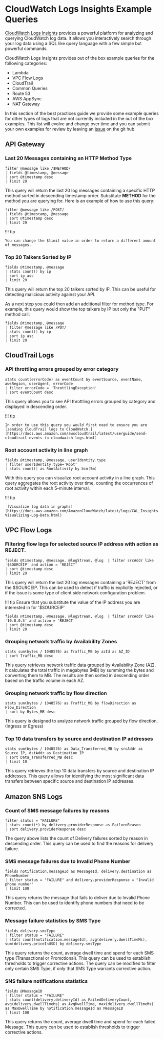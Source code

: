 # CloudWatch Logs Insights Example Queries

[CloudWatch Logs Insights](https://docs.aws.amazon.com/AmazonCloudWatch/latest/logs/AnalyzingLogData.html) provides a powerful platform for analyzing and querying CloudWatch log data. It allows you interactively search through your log data using a SQL like query language with a few simple but powerful commands. 

CloudWatch Logs insights provides out of the box example queries for the following categories:

- Lambda
- VPC Flow Logs
- CloudTrail
- Common Queries
- Route 53
- AWS AppSync
- NAT Gateway

In this section of the best practices guide we provide some example queries for other types of logs that are not currently included in the out of the box examples. This list will evolve and change over time and you can submit your own examples for review by leaving an [issue](https://github.com/aws-observability/observability-best-practices/issues) on the git hub.

## API Gateway

### Last 20 Messages containing an HTTP Method Type

```
filter @message like /$METHOD/ 
| fields @timestamp, @message
| sort @timestamp desc
| limit 20
```

This query will return the last 20 log messages containing a specific HTTP method sorted in descending timestamp order. Substitute **METHOD** for the method you are querying for. Here is an example of how to use this query:

```
filter @message like /POST/ 
| fields @timestamp, @message
| sort @timestamp desc
| limit 20
```

!!! tip

    You can change the $limit value in order to return a different amount of messages.


### Top 20 Talkers Sorted by IP

```
fields @timestamp, @message
| stats count() by ip
| sort ip asc
| limit 20
```

This query will return the top 20 talkers sorted by IP. This can be useful for detecting malicious activity against your API.

As a next step you could then add an additional filter for method type. For example, this query would show the top talkers by IP but only the "PUT" method call:

```
fields @timestamp, @message
| filter @message like /PUT/
| stats count() by ip
| sort ip asc
| limit 20
```

## CloudTrail Logs

### API throttling errors grouped by error category

```
stats count(errorCode) as eventCount by eventSource, eventName, awsRegion, userAgent, errorCode
| filter errorCode = 'ThrottlingException' 
| sort eventCount desc
```

This query allows you to see API throttling errors grouped by category and displayed in descending order.

!!! tip
    
    In order to use this query you would first need to ensure you are [sending CloudTrail logs to CloudWatch.](https://docs.aws.amazon.com/awscloudtrail/latest/userguide/send-cloudtrail-events-to-cloudwatch-logs.html)

    
### Root account activity in line graph

```
fields @timestamp, @message, userIdentity.type 
| filter userIdentity.type='Root' 
| stats count() as RootActivity by bin(5m)
```

With this query you can visualize root account activity in a line graph. This query aggregates the root activity over time, counting the occurrences of root activity within each 5-minute interval.

!!! tip
    
     [Visualize log data in graphs](https://docs.aws.amazon.com/AmazonCloudWatch/latest/logs/CWL_Insights-Visualizing-Log-Data.html)

## VPC Flow Logs

### Filtering flow logs for selected source IP address with action as REJECT.

```
fields @timestamp, @message, @logStream, @log  | filter srcAddr like '$SOURCEIP' and action = 'REJECT'
| sort @timestamp desc
| limit 20
```

This query will return the last 20 log messages containing a 'REJECT' from the $SOURCEIP. This can be used to detect if traffic is explicitly rejected, or if the issue is some type of client side network configuration problem.

!!! tip
    Ensure that you substitute the value of the IP address you are interested in for '$SOURCEIP'

```
fields @timestamp, @message, @logStream, @log  | filter srcAddr like '10.0.0.5' and action = 'REJECT'
| sort @timestamp desc
| limit 20
```

### Grouping network traffic by Availability Zones

```
stats sum(bytes / 1048576) as Traffic_MB by azId as AZ_ID 
| sort Traffic_MB desc
```

This query retrieves network traffic data grouped by Availability Zone (AZ). It calculates the total traffic in megabytes (MB) by summing the bytes and converting them to MB. The results are then sorted in descending order based on the traffic volume in each AZ.


### Grouping network traffic by flow direction

```
stats sum(bytes / 1048576) as Traffic_MB by flowDirection as Flow_Direction 
| sort by Bytes_MB desc
```

This query is designed to analyze network traffic grouped by flow direction. (Ingress or Egress) 


### Top 10 data transfers by source and destination IP addresses

```
stats sum(bytes / 1048576) as Data_Transferred_MB by srcAddr as Source_IP, dstAddr as Destination_IP 
| sort Data_Transferred_MB desc 
| limit 10
```

This query retrieves the top 10 data transfers by source and destination IP addresses. This query allows for identifying the most significant data transfers between specific source and destination IP addresses.

## Amazon SNS Logs

### Count of SMS message failures by reasons

```
filter status = "FAILURE"
| stats count(*) by delivery.providerResponse as FailureReason
| sort delivery.providerResponse desc
```

The query above lists the count of Delivery failures sorted by reason in descending order. This query can be used to find the reasons for delivery failure.

### SMS message failures due to Invalid Phone Number

```
fields notification.messageId as MessageId, delivery.destination as PhoneNumber
| filter status = "FAILURE" and delivery.providerResponse = "Invalid phone number"
| limit 100
```

This query returns the message that fails to deliver due to Invalid Phone Number. This can be used to identify phone numbers that need to be corrected.

### Message failure statistics by SMS Type

```
fields delivery.smsType
| filter status = "FAILURE"
| stats count(notification.messageId), avg(delivery.dwellTimeMs), sum(delivery.priceInUSD) by delivery.smsType
```

This query returns the count, average dwell time and spend for each SMS type (Transactional or Promotional). This query can be used to establish thresholds to trigger corrective actions. The query can be modified to filter only certain SMS Type, if only that SMS Type warrants corrective action.

### SNS failure notifications statistics

```
fields @MessageID 
| filter status = "FAILURE"
| stats count(delivery.deliveryId) as FailedDeliveryCount, avg(delivery.dwellTimeMs) as AvgDwellTime, max(delivery.dwellTimeMs) as MaxDwellTime by notification.messageId as MessageID
| limit 100
```

This query returns the count, average dwell time and spend for each failed Message. This query can be used to establish thresholds to trigger corrective actions.



